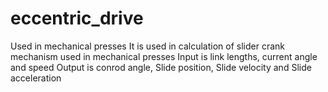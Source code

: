 # eccentric_drive
Used in mechanical presses
It is used in calculation of slider crank mechanism used in mechanical presses
Input is link lengths, current angle and speed
Output is conrod angle, Slide position, Slide velocity and Slide acceleration 
